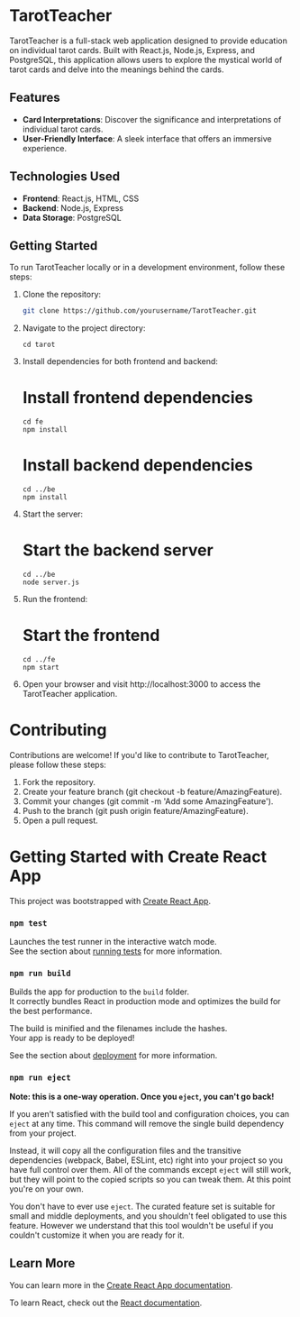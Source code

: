 # TarotTeacher

TarotTeacher is a full-stack web application designed to provide education on individual tarot cards. Built with React.js, Node.js, Express, and PostgreSQL, this application allows users to explore the mystical world of tarot cards and delve into the meanings behind the cards.

## Features

- **Card Interpretations**: Discover the significance and interpretations of individual tarot cards.
- **User-Friendly Interface**: A sleek interface that offers an immersive experience.

## Technologies Used

- **Frontend**: React.js, HTML, CSS
- **Backend**: Node.js, Express
- **Data Storage**: PostgreSQL

## Getting Started

To run TarotTeacher locally or in a development environment, follow these steps:

1. Clone the repository:

   ```bash
   git clone https://github.com/yourusername/TarotTeacher.git

   ```

2. Navigate to the project directory:
   ```
   cd tarot
   ```

3. Install dependencies for both frontend and backend:

   # Install frontend dependencies

   ```
   cd fe
   npm install
   ```

   # Install backend dependencies

   ```
   cd ../be
   npm install
   ```

4. Start the server:

    # Start the backend server

    ```
    cd ../be
    node server.js
    ```

5. Run the frontend:

    # Start the frontend

    ```
    cd ../fe
    npm start
    ```

6. Open your browser and visit http://localhost:3000 to access the TarotTeacher application.


# Contributing

Contributions are welcome! If you'd like to contribute to TarotTeacher, please follow these steps:

1. Fork the repository.
2. Create your feature branch (git checkout -b feature/AmazingFeature).
3. Commit your changes (git commit -m 'Add some AmazingFeature').
4. Push to the branch (git push origin feature/AmazingFeature).
5. Open a pull request.


# Getting Started with Create React App

This project was bootstrapped with [Create React App](https://github.com/facebook/create-react-app).


### `npm test`

Launches the test runner in the interactive watch mode.\
See the section about [running tests](https://facebook.github.io/create-react-app/docs/running-tests) for more information.

### `npm run build`

Builds the app for production to the `build` folder.\
It correctly bundles React in production mode and optimizes the build for the best performance.

The build is minified and the filenames include the hashes.\
Your app is ready to be deployed!

See the section about [deployment](https://facebook.github.io/create-react-app/docs/deployment) for more information.

### `npm run eject`

**Note: this is a one-way operation. Once you `eject`, you can't go back!**

If you aren't satisfied with the build tool and configuration choices, you can `eject` at any time. This command will remove the single build dependency from your project.

Instead, it will copy all the configuration files and the transitive dependencies (webpack, Babel, ESLint, etc) right into your project so you have full control over them. All of the commands except `eject` will still work, but they will point to the copied scripts so you can tweak them. At this point you're on your own.

You don't have to ever use `eject`. The curated feature set is suitable for small and middle deployments, and you shouldn't feel obligated to use this feature. However we understand that this tool wouldn't be useful if you couldn't customize it when you are ready for it.

## Learn More

You can learn more in the [Create React App documentation](https://facebook.github.io/create-react-app/docs/getting-started).

To learn React, check out the [React documentation](https://reactjs.org/).